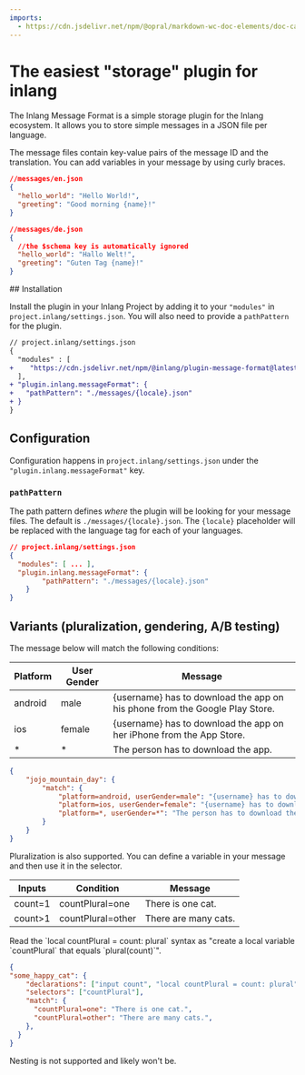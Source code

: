 ```yaml
---
imports: 
  - https://cdn.jsdelivr.net/npm/@opral/markdown-wc-doc-elements/doc-callout.js
---
```


# The easiest "storage" plugin for inlang

The Inlang Message Format is a simple storage plugin for the Inlang ecosystem. It allows you to store simple
messages in a JSON file per language.

The message files contain key-value pairs of the message ID and the translation. You can add variables in your message by using curly braces.

```json
//messages/en.json
{
  "hello_world": "Hello World!",
  "greeting": "Good morning {name}!"
}

//messages/de.json
{	
  //the $schema key is automatically ignored
  "hello_world": "Hallo Welt!",
  "greeting": "Guten Tag {name}!"
}
```

## Installation

Install the plugin in your Inlang Project by adding it to your `"modules"` in `project.inlang/settings.json`. You will also need to provide a `pathPattern` for the plugin.

```diff
// project.inlang/settings.json
{
  "modules" : [
+    "https://cdn.jsdelivr.net/npm/@inlang/plugin-message-format@latest/dist/index.js"
  ],
+ "plugin.inlang.messageFormat": {
+   "pathPattern": "./messages/{locale}.json" 
+ }
}
```

## Configuration

Configuration happens in `project.inlang/settings.json` under the `"plugin.inlang.messageFormat"` key.

### `pathPattern`

The path pattern defines _where_ the plugin will be looking for your message files. The default is `./messages/{locale}.json`. The `{locale}` placeholder will be replaced with the language tag for each of your languages. 

```json
// project.inlang/settings.json
{
  "modules": [ ... ],
  "plugin.inlang.messageFormat": {
		"pathPattern": "./messages/{locale}.json"
	}
}
```


## Variants (pluralization, gendering, A/B testing)

The message below will match the following conditions:

| Platform | User Gender | Message                                                                 |
|----------|-------------|-------------------------------------------------------------------------|
| android  | male        | {username} has to download the app on his phone from the Google Play Store. |
| ios      | female      | {username} has to download the app on her iPhone from the App Store.    |
| *        | *           | The person has to download the app.                                     |

```json
{
	"jojo_mountain_day": {
		"match": {
			"platform=android, userGender=male": "{username} has to download the app on his phone from the Google Play Store.",
			"platform=ios, userGender=female": "{username} has to download the app on her iPhone from the App Store.",
			"platform=*, userGender=*": "The person has to download the app."
		}
	}
}
```

Pluralization is also supported. You can define a variable in your message and then use it in the selector.

| Inputs  | Condition         | Message                |
|---------|-------------------|------------------------|
| count=1 | countPlural=one   | There is one cat.      |
| count>1 | countPlural=other | There are many cats.   |

<doc-callout type="tip">
  Read the `local countPlural = count: plural` syntax as "create a local variable `countPlural` that equals `plural(count)`".
</doc-callout>

```json
{
"some_happy_cat": {
    "declarations": ["input count", "local countPlural = count: plural"],
    "selectors": ["countPlural"],
    "match": {
      "countPlural=one": "There is one cat.",
      "countPlural=other": "There are many cats.",
    },
  }
}
```


Nesting is not supported and likely won't be.

